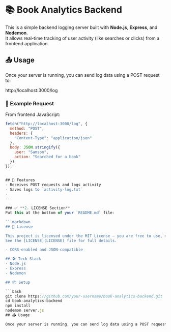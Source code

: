 # 📚 Book Analytics Backend

This is a simple backend logging server built with **Node.js**, **Express**, and **Nodemon**.  
It allows real-time tracking of user activity (like searches or clicks) from a frontend application.
## 📤 Usage

Once your server is running, you can send log data using a POST request to:

http://localhost:3000/log

### 🔁 Example Request

From frontend JavaScript:
```javascript
fetch("http://localhost:3000/log", {
  method: "POST",
  headers: {
    "Content-Type": "application/json"
  },
  body: JSON.stringify({
    user: "Samson",
    action: "Searched for a book"
  })
});


## 🚀 Features
- Receives POST requests and logs activity
- Saves logs to `activity-log.txt`
- 
---

### ✅ **2. LICENSE Section**
Put this at the bottom of your `README.md` file:

```markdown
## 📝 License

This project is licensed under the MIT License — you are free to use, modify, and distribute this code for personal or commercial use.  
See the [LICENSE](LICENSE) file for full details.

- CORS-enabled and JSON-compatible

## 🛠 Tech Stack
- Node.js
- Express
- Nodemon

## 📦 Setup

```bash
git clone https://github.com/your-username/book-analytics-backend.git
cd book-analytics-backend
npm install
nodemon server.js
## 📤 Usage

Once your server is running, you can send log data using a POST request to:


